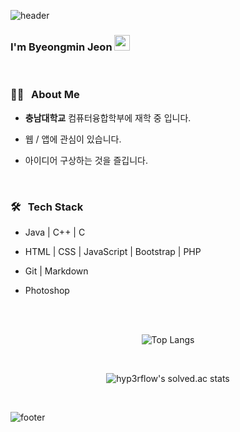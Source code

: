 
![header](https://capsule-render.vercel.app/api?type=wave&color=&height=300&section=header&text=Byeongmin%20Jeon&fontSize=40&fontColor=FFFFFF)

### I'm Byeongmin Jeon  <img src="https://github.com/souvikguria98/souvikguria98/blob/master/Hi.gif" width="25">

<br>

<h3> 👨🏻 &nbsp; About Me </h3>

- <b>충남대학교</b> 컴퓨터융합학부에 재학 중 입니다.

- 웹 / 앱에 관심이 있습니다.

- 아이디어 구상하는 것을 즐깁니다.


<br>

<h3>🛠 &nbsp; Tech Stack</h3>


- Java | C++ | C 

- HTML | CSS | JavaScript | Bootstrap | PHP

<!--- 🛢 &nbsp; MySQL | MongoDB -->

- Git | Markdown

- Photoshop

<br>
<br>

  <div align=center>
  
   ![Top Langs](https://github-readme-stats.vercel.app/api/top-langs/?username=jeonbyeongmin&show_icons=true)
  </div>


<br>

  <div align=center>
  
   ![hyp3rflow's solved.ac stats](https://github-readme-solvedac.hyp3rflow.vercel.app/api/?handle=qudals7613)
  </div>
<br>

![footer](https://capsule-render.vercel.app/api?type=wave&color=&height=150&section=footer)

